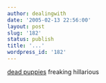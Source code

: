 ```yaml
---
author: dealingwith
date: '2005-02-13 22:56:00'
layout: post
slug: '182'
status: publish
title: '...'
wordpress_id: '182'
---
```


[dead puppies][1] freaking hillarious

   [1]: http://oldeenglish.org/puppy.html

